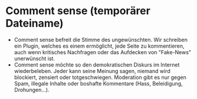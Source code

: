 # Comment sense (temporärer Dateiname)
* Comment sense befreit die Stimme des ungewünschten. Wir schreiben ein Plugin, welches es einem ermöglicht, jede Seite zu kommentieren, auch wenn kritisches Nachfragen oder das Aufdecken von "Fake-News" unerwünscht ist.  
* Comment sense möchte so den demokratischen Diskurs im Internet wiederbeleben. Jeder kann seine Meinung sagen, niemand wird blockiert, zensiert oder totgeschwiegen. Moderation gibt es nur gegen Spam, illegale Inhalte oder boshafte Kommentare (Hass, Beleidigung, Drohungen...).
